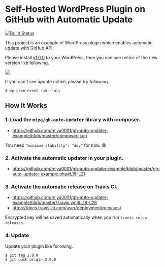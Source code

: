 # Self-Hosted WordPress Plugin on GitHub with Automatic Update

[![Build Status](https://travis-ci.org/miya0001/gh-auto-updater-example.svg?branch=master)](https://travis-ci.org/miya0001/gh-auto-updater-example)

This project is an example of WordPress plugin which enables automatic update with GitHub API.

Please install [v1.0.0](https://github.com/miya0001/gh-auto-updater-example/releases/download/1.0.0/gh-auto-updater-example.zip) to your WordPress, then you can see notice of the new version like following.

![](https://www.evernote.com/l/ABUN-UErKq5OUryilvVvE7Ufk_3yQtlRS3kB/image.png)

If you can't see update notice, please try following.

```
$ wp cron event run --all
```

## How It Works

### 1. Load the `miya/gh-auto-updater` library with composer.

* https://github.com/miya0001/gh-auto-updater-example/blob/master/composer.json

You need `"minimum-stability": "dev"` for now. :smile:

### 2. Activate the automatic updater in your plugin.

* https://github.com/miya0001/gh-auto-updater-example/blob/master/gh-auto-updater-example.php#L15-L21

### 3. Activate the automatic release on Travis CI.

* https://github.com/miya0001/gh-auto-updater-example/blob/master/.travis.yml#L18-L28
* https://docs.travis-ci.com/user/deployment/releases/

Encrypted key will be saved automatically when you run `travis setup releases`.

### 4. Update

Update your plugin like following.

```
$ git tag 2.0.0
$ git push origin 2.0.0
```
